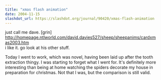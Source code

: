 ```yaml
---
title: "xmas flash animation"
date: 2004-11-15
slashdot_url: https://slashdot.org/journal/90420/xmas-flash-animation
---
```


<p>just call me dave. [grin]<br><a href="http://homepage.ntlworld.com/david.davies527/sheep/sheepanims/cardxmas2003.htm">http://homepage.ntlworld.com/david.davies527/sheep/sheepanims/cardxmas2003.htm</a><br>i like it. go look at his other stuff.</p>
<p>Today I went to work, which was novel, having been laid up after the tooth extraction thingy. I was starting to forget what I went for. It's definitely more interesting than being at home watching the spiders decorate my house in preparation for christmas. Not that I was, but the comparison is still valid.</p>

